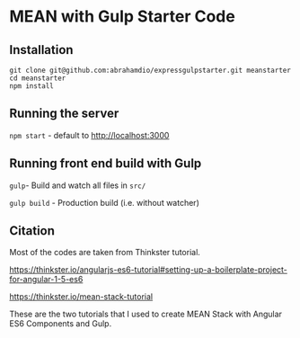 # MEAN with Gulp Starter Code
## Installation
  ```
  git clone git@github.com:abrahamdio/expressgulpstarter.git meanstarter
  cd meanstarter
  npm install
  ```
## Running the server
`npm start` - default to <http://localhost:3000>

## Running front end build with Gulp
`gulp`- Build and watch all files in `src/`

`gulp build` - Production build (i.e. without watcher)

## Citation
Most of the codes are taken from Thinkster tutorial. 

https://thinkster.io/angularjs-es6-tutorial#setting-up-a-boilerplate-project-for-angular-1-5-es6

https://thinkster.io/mean-stack-tutorial

These are the two tutorials that I used to create MEAN Stack with Angular ES6 Components and Gulp. 
